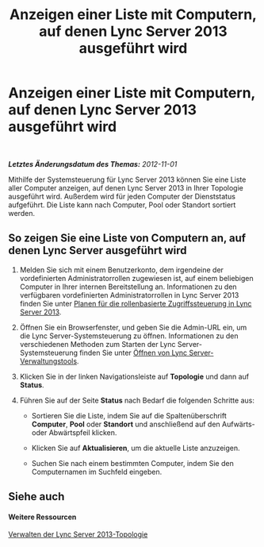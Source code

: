 ﻿---
title: Anzeigen einer Liste mit Computern, auf denen Lync Server 2013 ausgeführt wird
TOCTitle: Anzeigen einer Liste mit Computern, auf denen Lync Server 2013 ausgeführt wird
ms:assetid: 44eeec27-8b99-44f0-b0bd-622c12393d34
ms:mtpsurl: https://technet.microsoft.com/de-de/library/Gg520987(v=OCS.15)
ms:contentKeyID: 49293852
ms.date: 05/19/2016
mtps_version: v=OCS.15
ms.translationtype: HT
---

# Anzeigen einer Liste mit Computern, auf denen Lync Server 2013 ausgeführt wird

 

_**Letztes Änderungsdatum des Themas:** 2012-11-01_

Mithilfe der Systemsteuerung für Lync Server 2013 können Sie eine Liste aller Computer anzeigen, auf denen Lync Server 2013 in Ihrer Topologie ausgeführt wird. Außerdem wird für jeden Computer der Dienststatus aufgeführt. Die Liste kann nach Computer, Pool oder Standort sortiert werden.

## So zeigen Sie eine Liste von Computern an, auf denen Lync Server ausgeführt wird

1.  Melden Sie sich mit einem Benutzerkonto, dem irgendeine der vordefinierten Administratorrollen zugewiesen ist, auf einem beliebigen Computer in Ihrer internen Bereitstellung an. Informationen zu den verfügbaren vordefinierten Administratorrollen in Lync Server 2013 finden Sie unter [Planen für die rollenbasierte Zugriffssteuerung in Lync Server 2013](lync-server-2013-planning-for-role-based-access-control.md).

2.  Öffnen Sie ein Browserfenster, und geben Sie die Admin-URL ein, um die Lync Server-Systemsteuerung zu öffnen. Informationen zu den verschiedenen Methoden zum Starten der Lync Server-Systemsteuerung finden Sie unter [Öffnen von Lync Server-Verwaltungstools](lync-server-2013-open-lync-server-administrative-tools.md).

3.  Klicken Sie in der linken Navigationsleiste auf **Topologie** und dann auf **Status**.

4.  Führen Sie auf der Seite **Status** nach Bedarf die folgenden Schritte aus:
    
      - Sortieren Sie die Liste, indem Sie auf die Spaltenüberschrift **Computer**, **Pool** oder **Standort** und anschließend auf den Aufwärts- oder Abwärtspfeil klicken.
    
      - Klicken Sie auf **Aktualisieren**, um die aktuelle Liste anzuzeigen.
    
      - Suchen Sie nach einem bestimmten Computer, indem Sie den Computernamen im Suchfeld eingeben.

## Siehe auch

#### Weitere Ressourcen

[Verwalten der Lync Server 2013-Topologie](lync-server-2013-managing-the-lync-server-topology.md)

